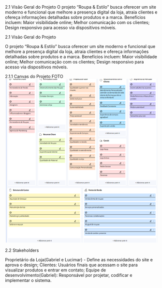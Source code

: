 2.1   Visão Geral do Projeto
O projeto “Roupa & Estilo” busca oferecer um site moderno e funcional que melhore a presença digital da loja, atraia clientes e ofereça informações detalhadas sobre produtos e a marca.
Benefícios incluem:
Maior visibilidade online;
Melhor comunicação com os clientes;
Design responsivo para acesso via dispositivos móveis.

2.1   Visão Geral do Projeto

O projeto “Roupa & Estilo” busca oferecer um site moderno e funcional que melhore a presença digital da loja, atraia clientes e ofereça informações detalhadas sobre produtos e a marca.
Benefícios incluem:
Maior visibilidade online;
Melhor comunicação com os clientes;
Design responsivo para acesso via dispositivos móveis.

2.1.1   Canvas do Projeto
FOTO
<img src="./img/jack.PNG" alt="Descrição da imagem" />


2.2   Stakeholders

Proprietário da Loja(Gabriel e Lucimar) - Define as necessidades do site e aprova o design;
Clientes: Usuários finais que acessam o site para visualizar produtos e entrar em contato;
Equipe de desenvolvimento(Gabriel): Responsável por projetar, codificar e implementar o sistema.
